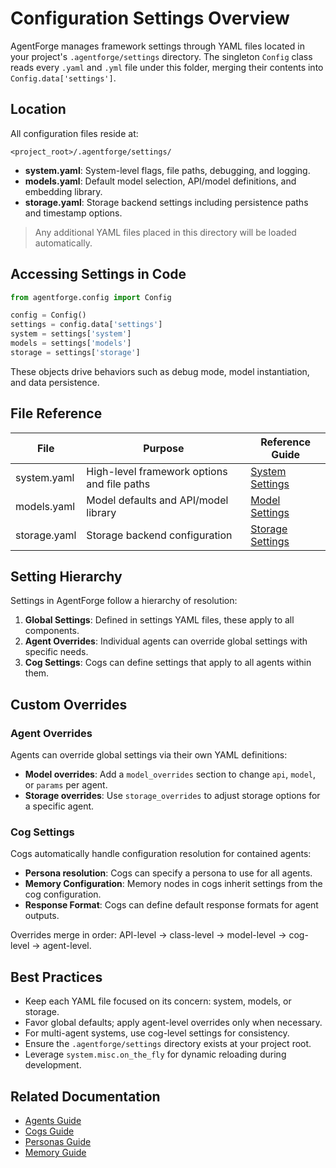 # Configuration Settings Overview

AgentForge manages framework settings through YAML files located in your project's `.agentforge/settings` directory. The singleton `Config` class reads every `.yaml` and `.yml` file under this folder, merging their contents into `Config.data['settings']`.

## Location

All configuration files reside at:
```
<project_root>/.agentforge/settings/
```

- **system.yaml**: System-level flags, file paths, debugging, and logging.
- **models.yaml**: Default model selection, API/model definitions, and embedding library.
- **storage.yaml**: Storage backend settings including persistence paths and timestamp options.

> Any additional YAML files placed in this directory will be loaded automatically.

## Accessing Settings in Code

```python
from agentforge.config import Config

config = Config()
settings = config.data['settings']
system = settings['system']
models = settings['models']
storage = settings['storage']
```

These objects drive behaviors such as debug mode, model instantiation, and data persistence.

## File Reference

| File         | Purpose                                        | Reference Guide              |
| ------------ | ---------------------------------------------- | ---------------------------- |
| system.yaml  | High-level framework options and file paths    | [System Settings](System.md) |
| models.yaml  | Model defaults and API/model library           | [Model Settings](Models.md)  |
| storage.yaml | Storage backend configuration                  | [Storage Settings](Storage.md)|

## Setting Hierarchy

Settings in AgentForge follow a hierarchy of resolution:

1. **Global Settings**: Defined in settings YAML files, these apply to all components.
2. **Agent Overrides**: Individual agents can override global settings with specific needs.
3. **Cog Settings**: Cogs can define settings that apply to all agents within them.

## Custom Overrides

### Agent Overrides
Agents can override global settings via their own YAML definitions:

- **Model overrides**: Add a `model_overrides` section to change `api`, `model`, or `params` per agent.
- **Storage overrides**: Use `storage_overrides` to adjust storage options for a specific agent.

### Cog Settings
Cogs automatically handle configuration resolution for contained agents:

- **Persona resolution**: Cogs can specify a persona to use for all agents.
- **Memory Configuration**: Memory nodes in cogs inherit settings from the cog configuration.
- **Response Format**: Cogs can define default response formats for agent outputs.

Overrides merge in order: API-level → class-level → model-level → cog-level → agent-level.

## Best Practices

- Keep each YAML file focused on its concern: system, models, or storage.
- Favor global defaults; apply agent-level overrides only when necessary.
- For multi-agent systems, use cog-level settings for consistency.
- Ensure the `.agentforge/settings` directory exists at your project root.
- Leverage `system.misc.on_the_fly` for dynamic reloading during development.

## Related Documentation
- [Agents Guide](../Agents/Agents.md)
- [Cogs Guide](../Cogs/Cogs.md)
- [Personas Guide](../Personas/Personas.md)
- [Memory Guide](../Storage/Memory.md)